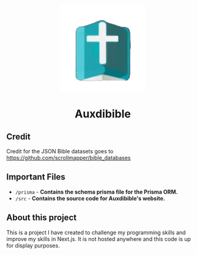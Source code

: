 <div id="header" align="center">
  <img src="public/icon192.png" width=225/>
  <h1 id="welcome">
    Auxdibible
  </h1>
</div>

## Credit

Credit for the JSON Bible datasets goes to https://github.com/scrollmapper/bible_databases

## Important Files

* `/prisma` - **Contains the schema prisma file for the Prisma ORM.**
* `/src` - **Contains the source code for Auxdibible's website.**

## About this project

This is a project I have created to challenge my programming skills and improve my skills in Next.js. It is not hosted anywhere and this code is up for display purposes.






